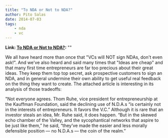 ```yaml
---
title: "To NDA or Not to NDA?"
author: Pito Salas
date: 2014-07-03
tags:
    - nda
    - vc
---
```


**Link: [To NDA or Not to NDA?](None):** ""

We all have heard more than once that "VCs will NOT sign NDAs, don't even
ask!". And we've also heard and said many times that "Ideas are cheap" and
that many first time entrepreneurs are far too precious about their great
ideas. They keep them top top secret, ask prospective customers to sign an
NDA, and in general undermine their own ability to get useful real feedback on
the thing they want to create. The attached article is interesting in its
analysis of those tradeoffs:

"Not everyone agrees. Thom Ruhe, vice president for entrepreneurship at the
Kauffman Foundation, said the declining use of N.D.A.s “is certainly not in
the interests of entrepreneurs. It favors the V.C.” Although it is rare that
an investor steals an idea, Mr. Ruhe said, it does happen. “But in the skewed
echo chamber of the Valley, and the sycophantical networks that aspire to be
just like them,” he said, “they’ve made the easier and less morally defensible
position — no N.D.A.s — the coin of the realm.”


